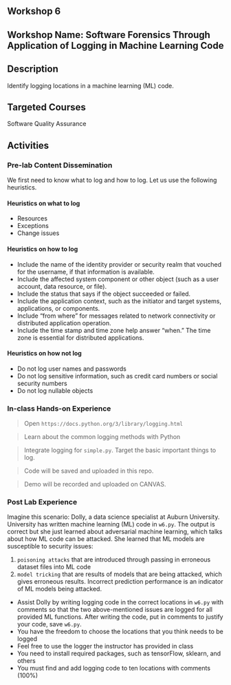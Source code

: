 ## Workshop 6

## Workshop Name: Software Forensics Through Application of Logging in Machine Learning Code 

## Description 

Identify logging locations in a machine learning (ML) code. 

## Targeted Courses 

Software Quality Assurance 

## Activities 

### Pre-lab Content Dissemination 

We first need to know what to log and how to log. Let us use the following heuristics. 


#### Heuristics on what to log

- Resources
- Exceptions 
- Change issues 


#### Heuristics on how to log

- Include the name of the identity provider or security realm that vouched for the username, if that information is available. 
- Include the affected system component or other object (such as a user account, data resource, or file). 
- Include the status that says if the object succeeded or failed. 
- Include the application context, such as the initiator and target systems, applications, or components. 
- Include “from where” for messages related to network connectivity or distributed application operation. 
- Include the time stamp and time zone help answer “when.” The time zone is essential for distributed applications.

#### Heuristics on how not log 

- Do not log user names and passwords 
- Do not log sensitive information, such as credit card numbers or social security numbers 
- Do not log nullable objects 



### In-class Hands-on Experience 

> Open `https://docs.python.org/3/library/logging.html` 

> Learn about the common logging methods with Python 

> Integrate logging for `simple.py`. Target the basic important things to log.  

> Code will be saved and uploaded in this repo. 

> Demo will be recorded and uploaded on CANVAS. 


### Post Lab Experience

Imagine this scenario: Dolly, a data science specialist at Auburn University. University has written machine learning (ML) code in `w6.py`. The output is correct but she just learned about adversarial machine learning, which talks about how ML code can be attacked. She learned that ML models are susceptible to security issues:  

1. `poisoning attacks` that are introduced through passing in erroneous dataset files into ML code 
2. `model tricking` that are results of models that are being attacked, which gives erroneous results. Incorrect prediction performance is an indicator of ML models being attacked.  

- Assist Dolly by writing logging code in the correct locations in `w6.py` with comments so that the two above-mentioned issues are logged for all provided ML functions. After writing the code, put in comments to justify your code, save `w6.py`. 
- You have the freedom to choose the locations that you think needs to be logged 
- Feel free to use the logger the instructor has provided in class 
- You need to install required packages, such as tensorFlow, sklearn, and others
- You must find and add logging code to ten locations with comments (100%)
